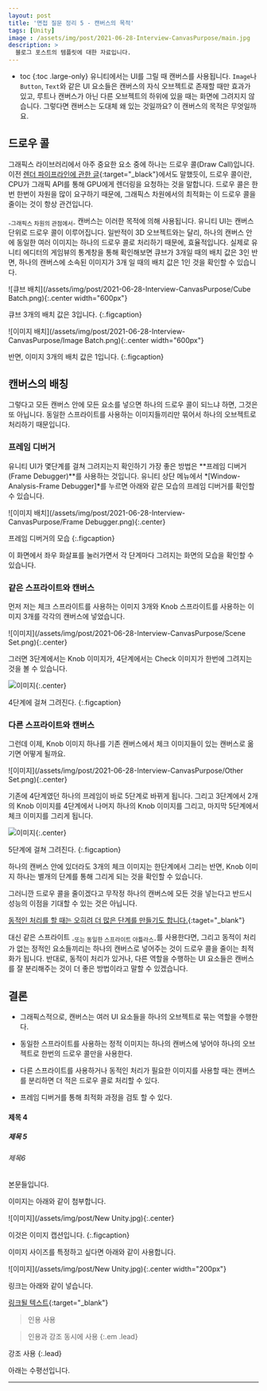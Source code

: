 ```yaml
---
layout: post
title: '면접 질문 정리 5 - 캔버스의 목적'
tags: [Unity]
image : /assets/img/post/2021-06-28-Interview-CanvasPurpose/main.jpg
description: >
  블로그 포스트의 템플릿에 대한 자료입니다.
---
```


* toc
{:toc .large-only}
유니티에서는 UI를 그릴 때 캔버스를 사용됩니다. `Image`나 `Button`, `Text`와 같은 UI 요소들은 캔버스의 자식 오브젝트로 존재할 때만 효과가 있고, 루트나 캔버스가 아닌 다른 오브젝트의 하위에 있을 때는 화면에 그려지지 않습니다. 그렇다면 캔버스는 도대체 왜 있는 것일까요? 이 캔버스의 목적은 무엇일까요.

## 드로우 콜

그래픽스 라이브러리에서 아주 중요한 요소 중에 하나는 드로우 콜(Draw Call)입니다. 이전 [렌더 파이프라인에 관한 글](https://leehs27.github.io/programming/2021-06-11-Interview-Renderpipeline/){:target="_black"}에서도 말했듯이, 드로우 콜이란, CPU가 그래픽 API를 통해 GPU에게 렌더링을 요청하는 것을 말합니다. 드로우 콜은 한번 한번이 자원을 많이 요구하기 때문에, 그래픽스 차원에서의 최적화는 이 드로우 콜을 줄이는 것이 항상 관건입니다. 

<sub>-그래픽스 차원의 관점에서-</sub> 캔버스는 이러한 목적에 의해 사용됩니다. 유니티 UI는 캔버스 단위로 드로우 콜이 이루어집니다. 일반적이 3D 오브젝트와는 달리, 하나의 캔버스 안에 동일한 여러 이미지는 하나의 드로우 콜로 처리하기 때문에, 효율적입니다. 실제로 유니티 에디터의 게임뷰의 통계창을 통해 확인해보면 큐브가 3개일 때의 배치 값은 3인 반면, 하나의 캔버스에 소속된 이미지가 3개 일 때의 배치 값은 1인 것을 확인할 수 있습니다. 

![큐브 배치](/assets/img/post/2021-06-28-Interview-CanvasPurpose/Cube Batch.png){:.center width="600px"}

큐브 3개의 배치 값은 3입니다.
{:.figcaption}

![이미지 배치](/assets/img/post/2021-06-28-Interview-CanvasPurpose/Image Batch.png){:.center width="600px"}

반면, 이미지 3개의 배치 값은 1입니다.
{:.figcaption}

## 캔버스의 배칭

그렇다고 모든 캔버스 안에 모든 요소를 넣으면 하나의 드로우 콜이 되느냐 하면, 그것은 또 아닙니다. 동일한 스프라이트를 사용하는 이미지들끼리만 묶어서 하나의 오브젝트로 처리하기 때문입니다. 

### 프레임 디버거

유니티 UI가 몇단계를 걸쳐 그려지는지 확인하기 가장 좋은 방법은 **프레임 디버거(Frame Debugger)**를 사용하는 것입니다. 유니티 상단 메뉴에서 *[Window-Analysis-Frame Debugger]*를 누르면 아래와 같은 모습의 프레임 디버거를 확인할 수 있습니다. 

![이미지 배치](/assets/img/post/2021-06-28-Interview-CanvasPurpose/Frame Debugger.png){:.center}

프레임 디버거의 모습
{:.figcaption}

이 화면에서 좌우 화살표를 눌러가면서 각 단계마다 그려지는 화면의 모습을 확인할 수 있습니다. 

### 같은 스프라이트와 캔버스

먼저 저는 체크 스프라이트를 사용하는 이미지 3개와 Knob 스프라이트를 사용하는 이미지 3개를 각각의 캔버스에 넣었습니다. 

![이미지](/assets/img/post/2021-06-28-Interview-CanvasPurpose/Scene Set.png){:.center}

그러면 3단계에서는 Knob 이미지가, 4단계에서는 Check 이미지가 한번에 그려지는 것을 볼 수 있습니다. 

![이미지](/assets/img/post/2021-06-28-Interview-CanvasPurpose/4frame.gif){:.center}

4단계에 걸쳐 그려진다.
{:.figcaption}



### 다른 스프라이트와 캔버스

그런데 이제, Knob 이미지 하나를 기존 캔버스에서 체크 이미지들이 있는 캔버스로 옮기면 어떻게 될까요.

![이미지](/assets/img/post/2021-06-28-Interview-CanvasPurpose/Other Set.png){:.center}

기존에 4단계였던 하나의 프레임이 바로 5단계로 바뀌게 됩니다. 그리고 3단계에서 2개의 Knob 이미지를 4단계에서 나머지 하나의 Knob 이미지를 그리고, 마지막 5단계에서 체크 이미지를 그리게 됩니다.

![이미지](/assets/img/post/2021-06-28-Interview-CanvasPurpose/5frame.gif){:.center}

5단계에 걸쳐 그려진다.
{:.figcaption}

하나의 캔버스 안에 있더라도 3개의 체크 이미지는 한단계에서 그리는 반면, Knob 이미지 하나는 별개의 단계를 통해 그리게 되는 것을 확인할 수 있습니다. 

그러니깐 드로우 콜을 줄이겠다고 무작정 하나의 캔버스에 모든 것을 넣는다고 반드시 성능의 이점을 기대할 수 있는 것은 아닙니다.

[동적인 처리를 할 때는 오히려 더 많은 단계를 만들기도 합니다.](https://wergia.tistory.com/205){:taget="_blank"} 

대신 같은 스프라이트 <sub>-또는 동일한 스프라이트 아틀라스-</sub>를 사용한다면, 그리고 동적이 처리가 없는 정적인 요소들끼리는 하나의 캔버스로 넣어주는 것이 드로우 콜을 줄이는 최적화가 됩니다. 
반대로, 동적이 처리가 있거나, 다른 역할을 수행하는 UI 요소들은 캔버스를 잘 분리해주는 것이 더 좋은 방법이라고 말할 수 있겠습니다.


## 결론

- 그래픽스적으로, 캔버스는 여러 UI 요소들을 하나의 오브젝트로 묶는 역할을 수행한다.

- 동일한 스프라이트를 사용하는 정적 이미지는 하나의 캔버스에 넣어야 하나의 오브젝트로 한번의 드로우 콜만을 사용한다. 
- 다른 스프라이트를 사용하거나 동적인 처리가 필요한 이미지를 사용할 때는 캔버스를 분리하면 더 적은 드로우 콜로 처리할 수 있다.
- 프레임 디버거를 통해 최적화 과정을 검토 할 수 있다. 

















#### 제목 4

##### 제목 5

###### 제목6

본문들입니다. 




이미지는 아래와 같이 첨부합니다.

![이미지](/assets/img/post/New Unity.jpg){:.center}

이것은 이미지 캡션입니다.
{:.figcaption}




이미지 사이즈를 특정하고 싶다면 아래와 같이 사용합니다.

![이미지](/assets/img/post/New Unity.jpg){:.center width="200px"}



링크는 아래와 같이 넣습니다.

[링크될 텍스트]("https://google.com"){:target="_blank"}




> 인용 사용

> 인용과 강조 동시에 사용
{:.em .lead}

강조 사용
{:.lead}




아래는 수평선입니다.

---